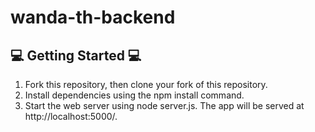 # wanda-th-backend

## 💻 Getting Started 💻

1. Fork this repository, then clone your fork of this repository.
2. Install dependencies using the npm install command.
3. Start the web server using node server.js. The app will be served at http://localhost:5000/.